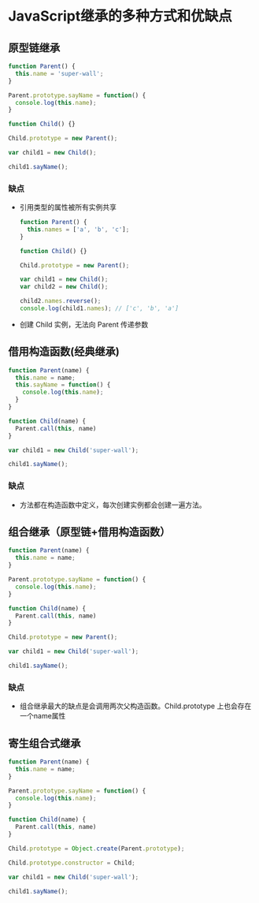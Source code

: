 # JavaScript继承的多种方式和优缺点


## 原型链继承

```javascript
function Parent() {
  this.name = 'super-wall';
}

Parent.prototype.sayName = function() {
  console.log(this.name);
}

function Child() {}

Child.prototype = new Parent();

var child1 = new Child();

child1.sayName();
```

### 缺点
- 引用类型的属性被所有实例共享
  ```javascript
  function Parent() {
    this.names = ['a', 'b', 'c'];
  }

  function Child() {}

  Child.prototype = new Parent();

  var child1 = new Child();
  var child2 = new Child();

  child2.names.reverse();
  console.log(child1.names); // ['c', 'b', 'a']
  ```
- 创建 Child 实例，无法向 Parent 传递参数


## 借用构造函数(经典继承)

```javascript
function Parent(name) {
  this.name = name;
  this.sayName = function() {
    console.log(this.name);
  }
}

function Child(name) {
  Parent.call(this, name)
}

var child1 = new Child('super-wall');

child1.sayName();
```

### 缺点
- 方法都在构造函数中定义，每次创建实例都会创建一遍方法。

## 组合继承（原型链+借用构造函数）

```javascript
function Parent(name) {
  this.name = name;
}

Parent.prototype.sayName = function() {
  console.log(this.name);
}

function Child(name) {
  Parent.call(this, name)
}

Child.prototype = new Parent();

var child1 = new Child('super-wall');

child1.sayName();
```

### 缺点
- 组合继承最大的缺点是会调用两次父构造函数。Child.prototype 上也会存在一个name属性

## 寄生组合式继承

```javascript
function Parent(name) {
  this.name = name;
}

Parent.prototype.sayName = function() {
  console.log(this.name);
}

function Child(name) {
  Parent.call(this, name)
}

Child.prototype = Object.create(Parent.prototype);

Child.prototype.constructor = Child;

var child1 = new Child('super-wall');

child1.sayName();
```